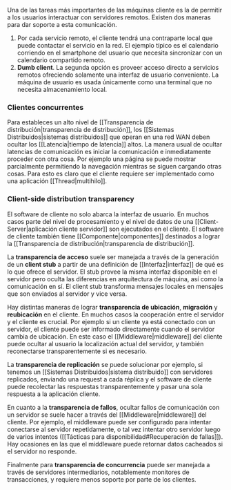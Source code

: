 Una de las tareas más importantes de las máquinas cliente es la de permitir a los usuarios interactuar con servidores remotos. Existen dos maneras para dar soporte a esta comunicación.
1. Por cada servicio remoto, el cliente tendrá una contraparte local que puede contactar el servicio en la red. El ejemplo típico es el calendario corriendo en el smartphone del usuario que necesita sincronizar con un calendario compartido remoto.
2. **Dumb client**. La segunda opción es proveer acceso directo a servicios remotos ofreciendo solamente una interfaz de usuario conveniente. La máquina de usuario es usada únicamente como una terminal que no necesita almacenamiento local.

### Clientes concurrentes
Para estableces un alto nivel de [[Transparencia de distribución|transparencia de distribución]], los [[Sistemas Distribuidos|sistemas distribuidos]] que operan en una red WAN deben ocultar los [[Latencia|tiempo de latencia]] altos. La manera usual de ocultar latencias de comunicación es iniciar la comunicación e inmediatamente proceder con otra cosa. Por ejemplo una página se puede mostrar parcialmente permitiendo la navegación mientras se siguen cargando otras cosas. Para esto es claro que el cliente requiere ser implementado como una aplicación [[Thread|multihilo]].

### Client-side distribution transparency
El software de cliente no solo abarca la interfaz de usuario. En muchos casos parte del nivel de procesamiento y el nivel de datos de una [[Client-Server|aplicación cliente servidor]] son ejecutados en el cliente. El software de cliente también tiene [[Componente|componentes]] destinados a lograr la [[Transparencia de distribución|transparencia de distribución]].

La **transparencia de acceso** suele ser manejada a través de la generación de un **client stub** a partir de una definición de [[Interfaz|interfaz]] de qué es lo que ofrece el servidor. El stub provee la misma interfaz disponible en el servidor pero oculta las diferencias en arquitectura de máquina, así como la comunicación en sí. El client stub transforma mensajes locales en mensajes que son enviados al servidor y vice versa.

Hay distintas maneras de lograr **transparencia de ubicación**, **migración** y **reubicación** en el cliente. En muchos casos la cooperación entre el servidor y el cliente es crucial. Por ejemplo si un cliente ya está conectado con un servidor, el cliente puede ser informado directamente cuando el servidor cambia de ubicación. En este caso el [[Middleware|middleware]] del cliente puede ocultar al usuario la localización actual del servidor, y también reconectarse transparentemente si es necesario.

La **transparencia de replicación** se puede solucionar por ejemplo, si tenemos un [[Sistemas Distribuidos|sistema distribuido]] con servidores replicados, enviando una request a cada réplica y el software de cliente puede recolectar las respuestas transparentemente y pasar una sola respuesta a la aplicación cliente.

En cuanto a la **transparencia de fallos**, ocultar fallos de comunicación con un servidor se suele hacer a través del [[Middleware|middleware]] del cliente. Por ejemplo, el middleware puede ser configurado para intentar conectarse al servidor repetidamente, o tal vez intentar otro servidor luego de varios intentos ([[Tácticas para disponibilidad#Recuperación de fallas]]). Hay ocasiones en las que el middleware puede retornar datos cacheados si el servidor no responde.

Finalmente para **transparencia de concurrencia** puede ser manejada a través de servidores intermediarios, notablemente monitores de transacciones, y requiere menos soporte por parte de los clientes.